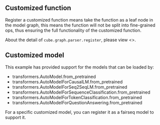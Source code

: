 ## Customized function

Register a customized function means take the function as a leaf node in the model graph,
this means the function will not be split into fine-grained ops,
thus ensuring the full functionality of the customized function.

About the detail of `cube.graph.parser.register`, please view <>.

## Customized model

This example has provided support for the models that can be loaded by:

* transformers.AutoModel.from_pretrained
* transformers.AutoModelForCausalLM.from_pretrained
* transformers.AutoModelForSeq2SeqLM.from_pretrained
* transformers.AutoModelForSequenceClassification.from_pretrained
* transformers.AutoModelForTokenClassification.from_pretrained
* transformers.AutoModelForQuestionAnswering.from_pretrained

For a specific customized model, you can register it as a fairseq model to support it.
